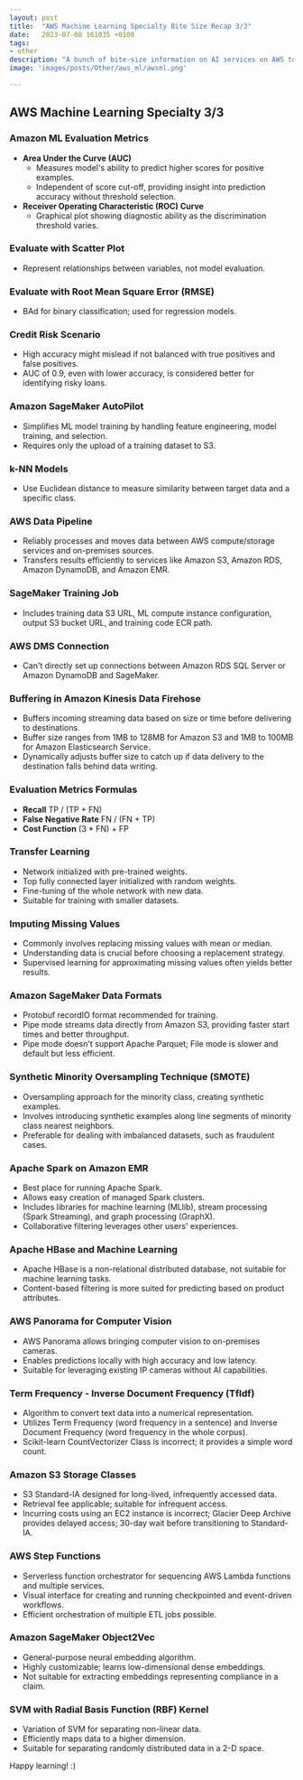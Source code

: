 ```yaml
---
layout: post
title:  "AWS Machine Learning Specialty Bite Size Recap 3/3"
date:   2023-07-08 161035 +0100
tags:
- other
description: "A bunch of bite-size information on AI services on AWS to help with AWS Machine Learning Specialty Revision. Part 3/3"
image: 'images/posts/Other/aws_ml/awsml.png'

---
```




## AWS Machine Learning Specialty 3/3

### Amazon ML Evaluation Metrics
- **Area Under the Curve (AUC)**
  - Measures model's ability to predict higher scores for positive examples.
  - Independent of score cut-off, providing insight into prediction accuracy without threshold selection.
- **Receiver Operating Characteristic (ROC) Curve**
  - Graphical plot showing diagnostic ability as the discrimination threshold varies.

### Evaluate with Scatter Plot
- Represent relationships between variables, not model evaluation.
  
### Evaluate with Root Mean Square Error (RMSE)
- BAd for binary classification; used for regression models.

### Credit Risk Scenario
  - High accuracy might mislead if not balanced with true positives and false positives.
  - AUC of 0.9, even with lower accuracy, is considered better for identifying risky loans.

### Amazon SageMaker AutoPilot
  - Simplifies ML model training by handling feature engineering, model training, and selection.
  - Requires only the upload of a training dataset to S3.

### k-NN Models
  - Use Euclidean distance to measure similarity between target data and a specific class.

### AWS Data Pipeline
  - Reliably processes and moves data between AWS compute/storage services and on-premises sources.
  - Transfers results efficiently to services like Amazon S3, Amazon RDS, Amazon DynamoDB, and Amazon EMR.

### SageMaker Training Job
  - Includes training data S3 URL, ML compute instance configuration, output S3 bucket URL, and training code ECR path.

### AWS DMS Connection
  - Can't directly set up connections between Amazon RDS SQL Server or Amazon DynamoDB and SageMaker.

### Buffering in Amazon Kinesis Data Firehose
  - Buffers incoming streaming data based on size or time before delivering to destinations.
  - Buffer size ranges from 1MB to 128MB for Amazon S3 and 1MB to 100MB for Amazon Elasticsearch Service.
  - Dynamically adjusts buffer size to catch up if data delivery to the destination falls behind data writing.

### Evaluation Metrics Formulas
- **Recall** TP / (TP + FN)
- **False Negative Rate** FN / (FN + TP)
- **Cost Function** (3 * FN) + FP

### Transfer Learning
- Network initialized with pre-trained weights.
- Top fully connected layer initialized with random weights.
- Fine-tuning of the whole network with new data.
- Suitable for training with smaller datasets.

### Imputing Missing Values
- Commonly involves replacing missing values with mean or median.
- Understanding data is crucial before choosing a replacement strategy.
- Supervised learning for approximating missing values often yields better results.

### Amazon SageMaker Data Formats
- Protobuf recordIO format recommended for training.
- Pipe mode streams data directly from Amazon S3, providing faster start times and better throughput.
- Pipe mode doesn't support Apache Parquet; File mode is slower and default but less efficient.

### Synthetic Minority Oversampling Technique (SMOTE)
- Oversampling approach for the minority class, creating synthetic examples.
- Involves introducing synthetic examples along line segments of minority class nearest neighbors.
- Preferable for dealing with imbalanced datasets, such as fraudulent cases.

### Apache Spark on Amazon EMR
- Best place for running Apache Spark.
- Allows easy creation of managed Spark clusters.
- Includes libraries for machine learning (MLlib), stream processing (Spark Streaming), and graph processing (GraphX).
- Collaborative filtering leverages other users' experiences.

### Apache HBase and Machine Learning
- Apache HBase is a non-relational distributed database, not suitable for machine learning tasks.
- Content-based filtering is more suited for predicting based on product attributes.

### AWS Panorama for Computer Vision
- AWS Panorama allows bringing computer vision to on-premises cameras.
- Enables predictions locally with high accuracy and low latency.
- Suitable for leveraging existing IP cameras without AI capabilities.

### Term Frequency - Inverse Document Frequency (TfIdf)
- Algorithm to convert text data into a numerical representation.
- Utilizes Term Frequency (word frequency in a sentence) and Inverse Document Frequency (word frequency in the whole corpus).
- Scikit-learn CountVectorizer Class is incorrect; it provides a simple word count.

### Amazon S3 Storage Classes
- S3 Standard-IA designed for long-lived, infrequently accessed data.
- Retrieval fee applicable; suitable for infrequent access.
- Incurring costs using an EC2 instance is incorrect; Glacier Deep Archive provides delayed access; 30-day wait before transitioning to Standard-IA.

### AWS Step Functions
- Serverless function orchestrator for sequencing AWS Lambda functions and multiple services.
- Visual interface for creating and running checkpointed and event-driven workflows.
- Efficient orchestration of multiple ETL jobs possible.

### Amazon SageMaker Object2Vec
- General-purpose neural embedding algorithm.
- Highly customizable; learns low-dimensional dense embeddings.
- Not suitable for extracting embeddings representing compliance in a claim.

### SVM with Radial Basis Function (RBF) Kernel
- Variation of SVM for separating non-linear data.
- Efficiently maps data to a higher dimension.
- Suitable for separating randomly distributed data in a 2-D space.




Happy learning! :)
